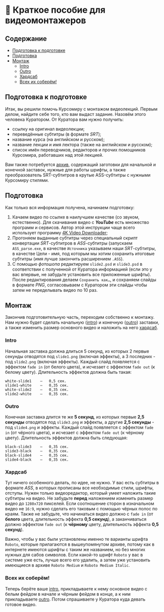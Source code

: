 # 🚧 Краткое пособие для видеомонтажеров

## Содержание

* [Подготовка к подготовке](#Подготовка-к-подготовке)
* [Подготовка](#Подготовка)
* [Монтаж](#Монтаж)
    * [Intro](#intro)
    * [Outro](#outro)
    * [Хардсаб](#Хардсаб)
    * [Всех их соберём!](#Всех-их-соберём)

## Подготовка к подготовке
Итак, вы решили помочь Курсомиру с монтажом видеолекций. Первым делом, найдите себе того, кто вам выдаст задание. Назовём этого человека Куратором. От Куратора вам нужно получить:

* ссылку на оригинал видеолекции;
* переведённые субтитры (в формате _SRT_);
* название курса (на английском и русском);
* название лекции и имя лектора (также на английском и русском);
* список имён переводчиков, редакторов и прочих помощников Курсомира, работавших над этой лекцией.

Вам также потребуется [архив](https://cloud.kursomir.ru/index.php/s/fkAIlHdlwJLOcz7), содержащий заготовки для начальной и конечной заставок, нужные для работы шрифты, а также преобразователь SRT-субтитров в крутые ASS-субтитры с нужными Курсомиру стилями.

## Подготовка
Как только вся информация получена, начинаем подготовку:

1. Качаем видео по ссылке в наилучшем качестве (со звуком, естественно). Для скачивания видео с **_YouTube_** есть множество программ и сервисов. Автор этой инструкции чаще всего использует программу [4K Video Downloader](https://www.4kdownload.com/download);
2. Прогоняем выданные субтитры через специальный скрипт конвертации _SRT_-субтитров в _ASS_-субтитры (запускаем `ASS_parse.exe`, в качестве `Источника` указываем наши _SRT_-субтитры, в качестве Цели - имя, под которым мы хотим сохранить итоговые субтитры (имя лучше закончить расширением `.ASS`).
3. С помощью _фотошопа_ редактируем `slide2.psd` и `slide3.psd` в соответствии с полученной от Куратора информацией (если это у вас впервые, не забудьте установить все приложенные шрифты). После редактирования делаем `Сохранить как…`, и сохраняем слайды в формате _PNG_, согласовываем с Куратором эти слайды чтобы затем не переделывать видео по 10 раз.

## Монтаж
Закончив подготовительную часть, переходим собственно к монтажу. Нам нужно будет сделать начальную ([intro](#intro)) и конечную ([outro](#outro)) заставки, а также изменить размер основного видео и наложить на него [хардсаб](#хардсаб).

### Intro
Начальная заставка должна длиться 5 секунд, из которых 2 первые секунды отводятся под `slide1.png` (включая эффекты), а 3 последних - под `slide2.png` (включая эффекты). Каждый слайд появляется с эффектом `fade in` (от белого цвета), и исчезает с эффектом `fade out` (к белому цвету). Длительность эффектов должна быть такая:

```
white-slide1	—	0,5 сек.
slide1-white	—	0,35 сек.
white-slide2	—	0,35 сек.
slide2-white	—	0,35 сек.
```

### Outro
Конечная заставка длится те же **5 секунд**, из которых первые **2,5 секунды** отводятся под `slide3.png` и эффекты, а другие **2,5 секунды** - под `slide4.png` и эффекты. Каждый слайд появляется с эффектом `fade in` (от чёрного цвета), и исчезает с эффектом `fade out` (к чёрному цвету). Длительность эффектов должна быть следующая:

```
black-slide3	—	0,35 сек.
slide3-black	—	0,35 сек.
black-slide4	—	0,35 сек.
slide4-black	—	0,35 сек.
```

### Хардсаб
Тут ничего особенного делать, по идее, не нужно. У вас есть субтитры в формате _ASS_, в которых прописаны все необходимые стили, шрифты, отступы. Нужен только видеоредактор, который умеет наложить такие субтитры на видео. Не забудьте **перед** наложением изменить размер видео до `1280x720` пикселей. Если соотношение сторон в изначальном видео не `16:9`, нужно сделать его таковым с помощью чёрных полос по краям. Также не забудьте, что начинаться видео должно с `fade in` (от **белого** цвета, длительность эффекта **0,5 секунд**), а заканчиваться должно эффектом `fade out` (к **чёрному** цвету, длительность эффекта **0,5 секунд**).

Важно, чтобы у вас были установлены именно те варианты шрифта `Roboto`, которые прилагаются в вышеупомянутом архиве, потому как в интернете имеются шрифты с таким же названием, но без многих нужных для сабов символов. Если какой-то шрифт `Roboto` у вас в системе уже есть, лучше всего его удалить, а затем уже установить имеющиеся в архиве `Roboto Medium` и `Roboto Medium Italic`.

### Всех их соберём!
Теперь берёте ваше [intro](#intro), прикладываете к нему основное видео с белым фейдом в начале и чёрным фейдом в конце, а к ним прикладываете [outro](#outro). Потом спрашиваете у Куратора куда девать готовое видео.
